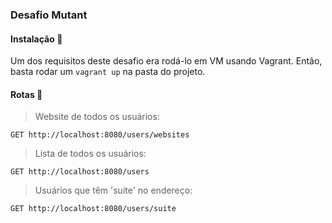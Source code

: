### Desafio Mutant

#### Instalação 🚀

Um dos requisitos deste desafio era rodá-lo em VM usando Vagrant. Então, basta rodar um ```vagrant up``` na pasta do projeto.

#### Rotas 🔗

> Website de todos os usuários:

```
GET http://localhost:8080/users/websites
```

> Lista de todos os usuários:

```
GET http://localhost:8080/users
```

> Usuários que têm 'suite' no endereço:

```
GET http://localhost:8080/users/suite
```
